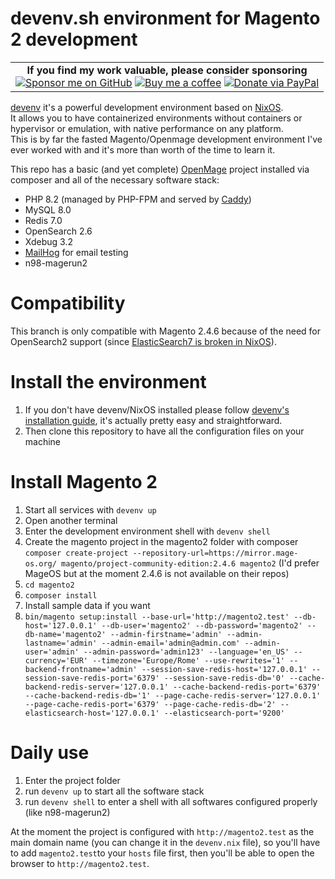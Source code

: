 # devenv.sh environment for Magento 2 development

<table><tr><td align=center>
<strong>If you find my work valuable, please consider sponsoring</strong><br />
<a href="https://github.com/sponsors/fballiano" target=_blank title="Sponsor me on GitHub"><img src="https://img.shields.io/badge/sponsor-30363D?style=for-the-badge&logo=GitHub-Sponsors&logoColor=#white" alt="Sponsor me on GitHub" /></a>
<a href="https://www.buymeacoffee.com/fballiano" target=_blank title="Buy me a coffee"><img src="https://img.shields.io/badge/Buy_Me_A_Coffee-FFDD00?style=for-the-badge&logo=buy-me-a-coffee&logoColor=black" alt="Buy me a coffee" /></a>
<a href="https://www.paypal.com/paypalme/fabrizioballiano" target=_blank title="Donate via PayPal"><img src="https://img.shields.io/badge/PayPal-00457C?style=for-the-badge&logo=paypal&logoColor=white" alt="Donate via PayPal" /></a>
</td></tr></table>

[devenv](https://devenv.sh) it's a powerful development environment based on [NixOS](https://nixos.org).  
It allows you to have containerized environments without containers or hypervisor or emulation, with native performance on any platform.  
This is by far the fasted Magento/Openmage development environment I've ever worked with and it's more than worth of the time to learn it.

This repo has a basic (and yet complete) [OpenMage](https://github.com/OpenMage/magento-lts) project installed via composer and all of the necessary software stack:
- PHP 8.2 (managed by PHP-FPM and served by [Caddy](https://caddyserver.com))
- MySQL 8.0
- Redis 7.0
- OpenSearch 2.6
- Xdebug 3.2
- [MailHog](https://github.com/mailhog/MailHog) for email testing
- n98-magerun2

# Compatibility

This branch is only compatible with Magento 2.4.6 because of the need for OpenSearch2 support (since [ElasticSearch7 is broken in NixOS](https://github.com/NixOS/nixpkgs/issues/213951)).

# Install the environment

1. If you don't have devenv/NixOS installed please follow [devenv's installation guide](https://devenv.sh/getting-started), it's actually pretty easy and straightforward.
2. Then clone this repository to have all the configuration files on your machine

# Install Magento 2

1. Start all services with `devenv up`
2. Open another terminal
3. Enter the development environment shell with `devenv shell`
4. Create the magento project in the magento2 folder with composer `composer create-project --repository-url=https://mirror.mage-os.org/ magento/project-community-edition:2.4.6 magento2` (I'd prefer MageOS but at the moment 2.4.6 is not available on their repos)
5. `cd magento2`
6. `composer install`
7. Install sample data if you want
8. `bin/magento setup:install --base-url='http://magento2.test' --db-host='127.0.0.1' --db-user='magento2' --db-password='magento2' --db-name='magento2' --admin-firstname='admin' --admin-lastname='admin' --admin-email='admin@admin.com' --admin-user='admin' --admin-password='admin123' --language='en_US' --currency='EUR' --timezone='Europe/Rome' --use-rewrites='1' --backend-frontname='admin' --session-save-redis-host='127.0.0.1' --session-save-redis-port='6379' --session-save-redis-db='0' --cache-backend-redis-server='127.0.0.1' --cache-backend-redis-port='6379' --cache-backend-redis-db='1' --page-cache-redis-server='127.0.0.1' --page-cache-redis-port='6379' --page-cache-redis-db='2' --elasticsearch-host='127.0.0.1' --elasticsearch-port='9200'`


# Daily use

1. Enter the project folder
2. run `devenv up` to start all the software stack
3. run `devenv shell` to enter a shell with all softwares configured properly (like n98-magerun2)

At the moment the project is configured with `http://magento2.test` as the main domain name (you can change it in the `devenv.nix` file), so you'll have to add `magento2.test`to your `hosts` file first, then you'll be able to open the browser to `http://magento2.test`.
